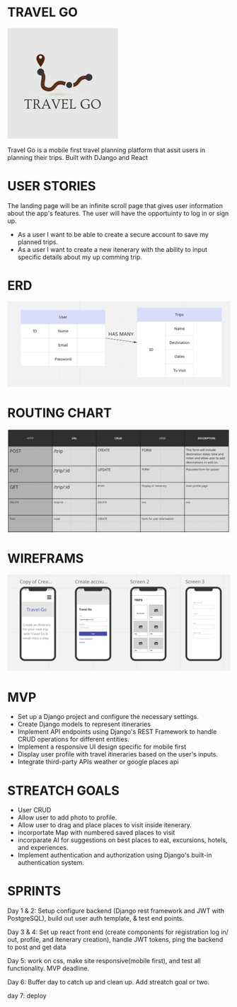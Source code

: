 # TRAVEL GO
![Travel Go](/images/TG%20logo.png)

Travel Go is a mobile first travel planning platform that assit users in planning their trips. Built with DJango and React  

# USER STORIES
The landing page will be an infinite scroll page that gives user information about the app's features. The user will have the opportuinty to log in or sign up.
- As a user I want to be able to create a secure account to save my planned trips. 
- As a user I want to create a new itenerary with the ability to input specific details about my up comming trip. 

# ERD
![ERD](/images/ERD.png)
# ROUTING CHART
![Routing-Chart](/images/Routing%20chart.png)

# WIREFRAMS
![WireFrame](/images/wireframe.png)

# MVP

- Set up a Django project and configure the necessary settings.
- Create Django models to represent itineraries 
- Implement API endpoints using Django's REST Framework to handle CRUD operations for different entities.
- Implement a responsive UI design specific for mobile first
- Display user profile with travel itineraries based on the user's inputs.
- Integrate third-party APIs weather or google places api

# STREATCH GOALS
- User CRUD
- Allow user to add photo to profile.
- Allow user to drag and place places to visit inside itenerary. 
- incorportate Map with numbered saved places to visit
- incorparate AI for suggestions on best places to eat, excursions, hotels, and experiences. 
- Implement authentication and authorization using Django's built-in authentication system.

# SPRINTS
Day 1 & 2: Setup configure backend (Django rest framework and JWT with PostgreSQL), build out user auth template, & test end points.

Day 3 & 4: Set up react front end (create components for registration log in/ out, profile, and itenerary creation), handle JWT tokens, ping the backend to post and get data

Day 5: work on css, make site responsive(mobile first), and test all functionality. MVP deadline. 

Day 6: Buffer day to catch up and clean up. Add streatch goal or two. 

day 7: deploy

